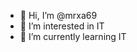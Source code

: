 - 👋 Hi, I’m @mrxa69
- 👀 I’m interested in IT
- 🌱 I’m currently learning IT 

<!---
mrxa-kmp/mrxa-kmp is a ✨ special ✨ repository because its `README.md` (this file) appears on your GitHub profile.
You can click the Preview link to take a look at your changes.
--->
